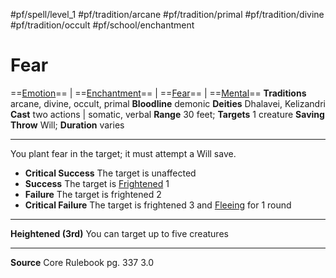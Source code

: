 #pf/spell/level_1 #pf/tradition/arcane #pf/tradition/primal #pf/tradition/divine #pf/tradition/occult #pf/school/enchantment 
# Fear
==[Emotion](../../../Traits/Emotion.md)== | ==[Enchantment](../../../Traits/Enchantment.md)== | ==[Fear](Fear.md)== | ==[Mental](../../../Traits/Mental.md)==
**Traditions** arcane, divine, occult, primal
**Bloodline** demonic
**Deities** Dhalavei, Kelizandri
**Cast** two actions | somatic, verbal
**Range** 30 feet; **Targets** 1 creature
**Saving Throw** Will; **Duration** varies

---
You plant fear in the target; it must attempt a Will save.

- **Critical Success** The target is unaffected
- **Success** The target is [Frightened](../../../Conditions/Frightened.md) 1
- **Failure** The target is frightened 2
- **Critical Failure** The target is frightened 3 and [Fleeing](../../../Conditions/Fleeing.md) for 1 round

---
**Heightened (3rd)** You can target up to five creatures

---
**Source** Core Rulebook pg. 337 3.0